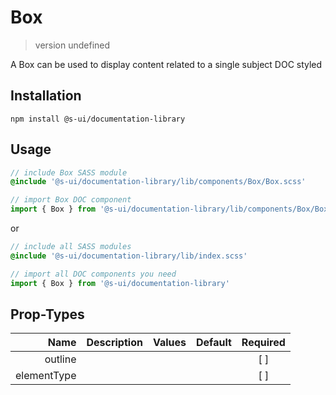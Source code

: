 # Box
> version undefined

A Box can be used to display content related to a single subject DOC styled

## Installation
`npm install @s-ui/documentation-library`

## Usage
```scss
// include Box SASS module
@include '@s-ui/documentation-library/lib/components/Box/Box.scss'
```

```js
// import Box DOC component
import { Box } from '@s-ui/documentation-library/lib/components/Box/Box.js'
```

or

```scss
// include all SASS modules
@include '@s-ui/documentation-library/lib/index.scss'
```

```js
// import all DOC components you need
import { Box } from '@s-ui/documentation-library'
```

## Prop-Types

| Name | Description | Values  | Default | Required |
| ---: |:---:| ---:| ---: |:---: |
| outline |  | | |  [ ]  |
| elementType |  | | |  [ ]  |
